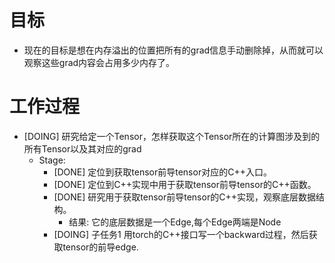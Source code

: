 # 目标
- 现在的目标是想在内存溢出的位置把所有的grad信息手动删除掉，从而就可以观察这些grad内容会占用多少内存了。

# 工作过程
- [DOING] 研究给定一个Tensor，怎样获取这个Tensor所在的计算图涉及到的所有Tensor以及其对应的grad
	- Stage:
		- [DONE] 定位到获取tensor前导tensor对应的C++入口。
		- [DONE] 定位到C++实现中用于获取tensor前导tensor的C++函数。
		- [DONE] 研究用于获取tensor前导tensor的C++实现，观察底层数据结构。
			- 结果: 它的底层数据是一个Edge,每个Edge两端是Node
		- [DOING] 子任务1 用torch的C++接口写一个backward过程，然后获取tensor的前导edge.